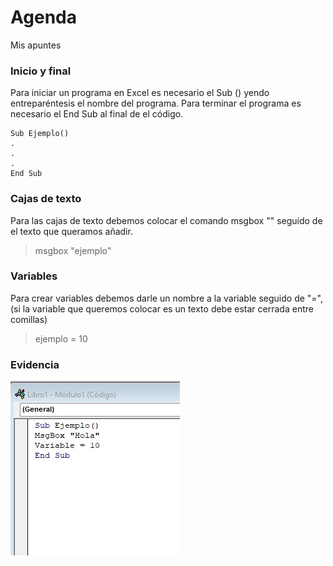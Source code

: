 # Agenda
Mis apuntes

### Inicio y final
Para iniciar un programa en Excel es necesario el Sub () yendo entreparéntesis el nombre del programa.
Para terminar el programa es necesario el End Sub al final de el código.
```
Sub Ejemplo()
.
.
.
End Sub
``` 
### Cajas de texto
Para las cajas de texto debemos colocar el comando msgbox "" seguido de el texto que queramos añadir.
>msgbox "ejemplo"

### Variables
Para crear variables debemos darle un nombre a la variable seguido de "=", (si la variable que queremos colocar es un texto
debe estar cerrada entre comillas)
>ejemplo = 10

### Evidencia

![foto](ejemplo.jpg)
